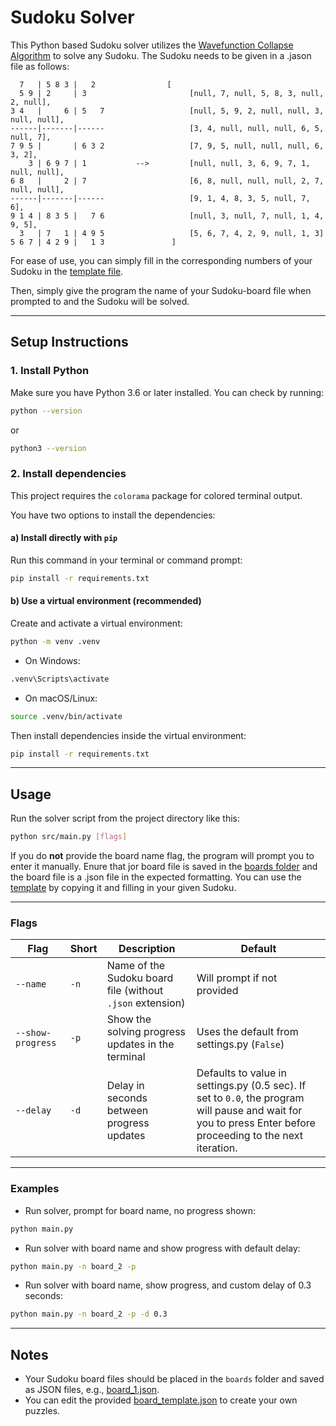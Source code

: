 # Sudoku Solver

This Python based Sudoku solver utilizes the [Wavefunction Collapse Algorithm](https://github.com/mxgmn/WaveFunctionCollapse) to solve any Sudoku. The Sudoku needs to be given in a .jason file as follows:
```
  7   | 5 8 3 |   2                [ 
  5 9 | 2     | 3                       [null, 7, null, 5, 8, 3, null, 2, null],
3 4   |     6 | 5   7                   [null, 5, 9, 2, null, null, 3, null, null],
------|-------|------                   [3, 4, null, null, null, 6, 5, null, 7],
7 9 5 |       | 6 3 2                   [7, 9, 5, null, null, null, 6, 3, 2],
    3 | 6 9 7 | 1           -->         [null, null, 3, 6, 9, 7, 1, null, null],  
6 8   |     2 | 7                       [6, 8, null, null, null, 2, 7, null, null],
------|-------|------                   [9, 1, 4, 8, 3, 5, null, 7, 6],
9 1 4 | 8 3 5 |   7 6                   [null, 3, null, 7, null, 1, 4, 9, 5],
  3   | 7   1 | 4 9 5                   [5, 6, 7, 4, 2, 9, null, 1, 3]
5 6 7 | 4 2 9 |   1 3               ]
```

For ease of use, you can simply fill in the corresponding numbers of your Sudoku in the [template file](boards/board_template.json).

Then, simply give the program the name of your Sudoku-board file when prompted to and the Sudoku will be solved.

---

## Setup Instructions

### 1. Install Python

Make sure you have Python 3.6 or later installed. You can check by running:

```bash
python --version
```

or

```bash
python3 --version
```

### 2. Install dependencies

This project requires the `colorama` package for colored terminal output.

You have two options to install the dependencies:

#### a) Install directly with `pip`

Run this command in your terminal or command prompt:

```bash
pip install -r requirements.txt
```

#### b) Use a virtual environment (recommended)

Create and activate a virtual environment:

```bash
python -m venv .venv
```

* On Windows:

```bash
.venv\Scripts\activate
```

* On macOS/Linux:

```bash
source .venv/bin/activate
```

Then install dependencies inside the virtual environment:

```bash
pip install -r requirements.txt
```

---

## Usage

Run the solver script from the project directory like this:

```bash
python src/main.py [flags]
```

If you do **not** provide the board name flag, the program will prompt you to enter it manually. Enure that jor board file is saved in the [boards folder](boards/) and the board file is a .json file in the expected formatting. You can use the [template](boards/board_template.json) by copying it and filling in your given Sudoku.

---

### Flags

| Flag                 | Short | Description                                               | Default                                     |
|----------------------|-------|-----------------------------------------------------------|---------------------------------------------|
| `--name`             | `-n`  | Name of the Sudoku board file (without `.json` extension) | Will prompt if not provided                 |
| `--show-progress`    | `-p`  | Show the solving progress updates in the terminal         | Uses the default from settings.py (`False`) |
| `--delay`            | `-d`  | Delay in seconds between progress updates                 | Defaults to value in settings.py (0.5 sec). If set to `0.0`, the program will pause and wait for you to press Enter before proceeding to the next iteration.   |
---

### Examples

* Run solver, prompt for board name, no progress shown:

```bash
python main.py
```

* Run solver with board name and show progress with default delay:

```bash
python main.py -n board_2 -p
```

* Run solver with board name, show progress, and custom delay of 0.3 seconds:

```bash
python main.py -n board_2 -p -d 0.3
```

---

## Notes

* Your Sudoku board files should be placed in the `boards` folder and saved as JSON files, e.g., [board_1.json](boards/board_1.json).
* You can edit the provided [board\_template.json](boards/board_template.json) to create your own puzzles.
